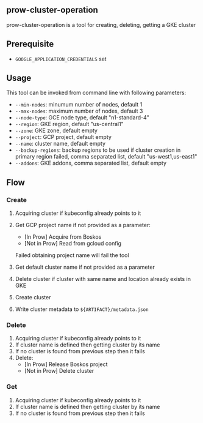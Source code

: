 ## prow-cluster-operation

prow-cluster-operation is a tool for creating, deleting, getting a GKE
cluster

## Prerequisite

- `GOOGLE_APPLICATION_CREDENTIALS` set

## Usage

This tool can be invoked from command line with following parameters:

- `--min-nodes`: minumum number of nodes, default 1
- `--max-nodes`: maximum number of nodes, default 3
- `--node-type`: GCE node type, default "n1-standard-4"
- `--region`: GKE region, default "us-central1"
- `--zone`: GKE zone, default empty
- `--project`: GCP project, default empty
- `--name`: cluster name, default empty
- `--backup-regions`: backup regions to be used if cluster creation in primary
  region failed, comma separated list, default "us-west1,us-east1"
- `--addons`: GKE addons, comma separated list, default empty

## Flow

### Create

1. Acquiring cluster if kubeconfig already points to it
1. Get GCP project name if not provided as a parameter:
    - [In Prow] Acquire from Boskos
    - [Not in Prow] Read from gcloud config

    Failed obtaining project name will fail the tool
1. Get default cluster name if not provided as a parameter
1. Delete cluster if cluster with same name and location already exists in GKE
1. Create cluster
1. Write cluster metadata to `${ARTIFACT}/metadata.json`

### Delete

1. Acquiring cluster if kubeconfig already points to it
1. If cluster name is defined then getting cluster by its name
1. If no cluster is found from previous step then it fails
1. Delete:
    - [In Prow] Release Boskos project
    - [Not in Prow] Delete cluster

### Get

1. Acquiring cluster if kubeconfig already points to it
1. If cluster name is defined then getting cluster by its name
1. If no cluster is found from previous step then it fails
